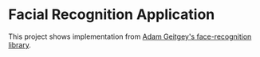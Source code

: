 # Facial Recognition Application
This project shows implementation from [Adam Geitgey's face-recognition library](https://github.com/ageitgey/face_recognition).
